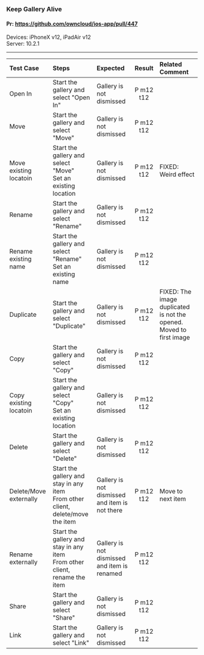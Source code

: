 ###  Keep Gallery Alive

#### Pr: https://github.com/owncloud/ios-app/pull/447

Devices: iPhoneX v12, iPadAir v12<br>
Server: 10.2.1

---

 
| Test Case | Steps | Expected | Result | Related Comment | 
| :-------- | :---- | :------- | :----: | :-------------- | 
| Open In | Start the gallery and select "Open In" | Gallery is not dismissed | P m12 t12 |  |  |
| Move | Start the gallery and select "Move" | Gallery is not dismissed | P m12 t12|  |  |
| Move existing locatoin | Start the gallery and select "Move"<br>Set an existing location | Gallery is not dismissed | P m12 t12| FIXED: Weird effect |  |
| Rename | Start the gallery and select "Rename" | Gallery is not dismissed | P m12 t12|  |  |
| Rename existing name| Start the gallery and select "Rename"<br>Set an existing name | Gallery is not dismissed | P m12 t12 |  |  |
| Duplicate | Start the gallery and select "Duplicate" | Gallery is not dismissed | P m12 t12| FIXED: The image duplicated is not the opened. Moved to first image |  |
| Copy | Start the gallery and select "Copy" | Gallery is not dismissed | P m12 t12 |  |  |
| Copy existing locatoin | Start the gallery and select "Copy"<br>Set an existing location | Gallery is not dismissed | P m12 t12|  |  |
| Delete | Start the gallery and select "Delete" | Gallery is not dismissed | P m12 t12 |  |  |
| Delete/Move externally | Start the gallery and stay in any item<br>From other client, delete/move the item | Gallery is not dismissed and item is not there | P m12 t12  | Move to next item |  |
| Rename externally | Start the gallery and stay in any item<br>From other client, rename the item | Gallery is not dismissed and item is renamed | P m12 t12 |  |  |
| Share | Start the gallery and select "Share" | Gallery is not dismissed | P m12 t12 |  |  |
| Link | Start the gallery and select "Link" | Gallery is not dismissed | P m12 t12 |  |  |
